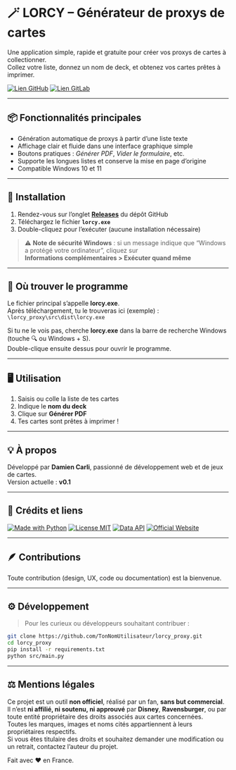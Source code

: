 # 🪄 LORCY – Générateur de proxys de cartes

Une application simple, rapide et gratuite pour créer vos proxys de cartes à collectionner.  
Collez votre liste, donnez un nom de deck, et obtenez vos cartes prêtes à imprimer.

[![Lien GitHub](https://img.shields.io/badge/GitHub-181717?logo=github&logoColor=white)](https://github.com/damizkrli/lorcy-proxy)
[![Lien GitLab](https://img.shields.io/badge/GitLab-FC6D26?logo=gitlab&logoColor=white)](https://gitlab.com/damiz/lorcy-proxy)

---

## 📦 Fonctionnalités principales

- Génération automatique de proxys à partir d’une liste texte  
- Affichage clair et fluide dans une interface graphique simple  
- Boutons pratiques : *Générer PDF*, *Vider le formulaire*, etc.  
- Supporte les longues listes et conserve la mise en page d’origine  
- Compatible Windows 10 et 11

---

## 🧭 Installation

1. Rendez-vous sur l’onglet **[Releases](../../releases)** du dépôt GitHub  
2. Téléchargez le fichier **`lorcy.exe`**  
3. Double-cliquez pour l’exécuter (aucune installation nécessaire)

> ⚠️ **Note de sécurité Windows** : si un message indique que “Windows a protégé votre ordinateur”, cliquez sur  
> **Informations complémentaires > Exécuter quand même**

---

## 📁 Où trouver le programme

Le fichier principal s’appelle **lorcy.exe**.  
Après téléchargement, tu le trouveras ici (exemple) :  
`\lorcy_proxy\src\dist\lorcy.exe`

Si tu ne le vois pas, cherche **lorcy.exe** dans la barre de recherche Windows (touche 🔍 ou Windows + S).  
Double-clique ensuite dessus pour ouvrir le programme.

---

## 🖥️ Utilisation

1. Saisis ou colle la liste de tes cartes  
2. Indique le **nom du deck**  
3. Clique sur **Générer PDF**  
4. Tes cartes sont prêtes à imprimer !


---

## 💡 À propos

Développé par **Damien Carli**, passionné de développement web et de jeux de cartes.  
Version actuelle : **v0.1**

---

## 🧷 Crédits et liens

[![Made with Python](https://img.shields.io/badge/Made%20with-Python-3776AB?logo=python&logoColor=white)](https://www.python.org/)
[![License MIT](https://img.shields.io/badge/License-MIT-green.svg)](LICENSE.md)
[![Data API](https://img.shields.io/badge/Data-API-blue.svg)](https://www.lorcana.com/)
[![Official Website](https://img.shields.io/badge/Official-Site-red.svg)](https://www.lorcana.com/)

---

## 🪶 Contributions
  
Toute contribution (design, UX, code ou documentation) est la bienvenue.

---

## ⚙️ Développement

> Pour les curieux ou développeurs souhaitant contribuer :
```bash
git clone https://github.com/TonNomUtilisateur/lorcy_proxy.git
cd lorcy_proxy
pip install -r requirements.txt
python src/main.py
```

---

## ⚖️ Mentions légales

Ce projet est un outil **non officiel**, réalisé par un fan, **sans but commercial**.  
Il n’est **ni affilié, ni soutenu, ni approuvé** par **Disney**, **Ravensburger**, ou par toute entité propriétaire des droits associés aux cartes concernées.  
Toutes les marques, images et noms cités appartiennent à leurs propriétaires respectifs.  
Si vous êtes titulaire des droits et souhaitez demander une modification ou un retrait, contactez l’auteur du projet.

Fait avec ❤️ en France.